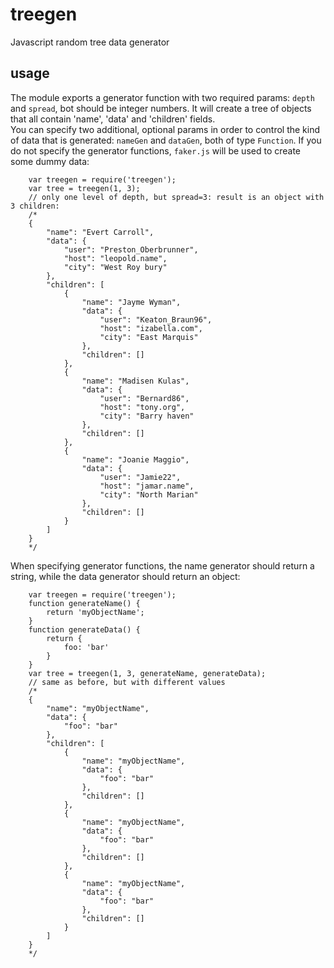 # treegen
Javascript random tree data generator

## usage

The module exports a generator function with two required params: `depth` and `spread`, bot should be integer numbers.
It will create a tree of objects that all contain 'name', 'data' and 'children' fields.  
You can specify two additional, optional params in order to control the kind of data that is generated: `nameGen` and `dataGen`, both of type `Function`.
If you do not specify the generator functions, `faker.js` will be used to create some dummy data:


		var treegen = require('treegen');
		var tree = treegen(1, 3);
		// only one level of depth, but spread=3: result is an object with 3 children:
		/*
		{
			"name": "Evert Carroll",
			"data": {
				"user": "Preston_Oberbrunner",
				"host": "leopold.name",
				"city": "West Roy bury"
			},
			"children": [
				{
					"name": "Jayme Wyman",
					"data": {
						"user": "Keaton_Braun96",
						"host": "izabella.com",
						"city": "East Marquis"
					},
					"children": []
				},
				{
					"name": "Madisen Kulas",
					"data": {
						"user": "Bernard86",
						"host": "tony.org",
						"city": "Barry haven"
					},
					"children": []
				},
				{
					"name": "Joanie Maggio",
					"data": {
						"user": "Jamie22",
						"host": "jamar.name",
						"city": "North Marian"
					},
					"children": []
				}
			]
		}
		*/

When specifying generator functions, the name generator should return a string, while the data generator should return an object:

		var treegen = require('treegen');
		function generateName() {
			return 'myObjectName';
		}
		function generateData() {
			return {
				foo: 'bar'
			}
		}
		var tree = treegen(1, 3, generateName, generateData);
		// same as before, but with different values
		/*
		{
			"name": "myObjectName",
			"data": {
				"foo": "bar"
			},
			"children": [
				{
					"name": "myObjectName",
					"data": {
						"foo": "bar"
					},
					"children": []
				},
				{
					"name": "myObjectName",
					"data": {
						"foo": "bar"
					},
					"children": []
				},
				{
					"name": "myObjectName",
					"data": {
						"foo": "bar"
					},
					"children": []
				}
			]
		}
		*/
